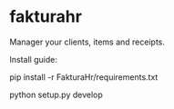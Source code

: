# fakturahr

Manager your clients, items and receipts.

Install guide:


pip install -r FakturaHr/requirements.txt

python setup.py develop
